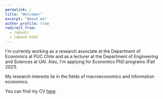 ```yaml
---
permalink: /
title: "Welcome!"
excerpt: "About me"
author_profile: true
redirect_from: 
  - /about/
  - /about.html
---
```





I'm currently working as a research associate at the Department of Economics at PUC Chile and as a lecturer at the Department of Engineering and Sciences at UAI. Also, I'm applying for Economics PhD programs (Fall 2021).

My research interests lie in the fields of macroeconomics and information economics.

You can find my CV [here](https://vjimenezg.github.io/files/CV_VJG.pdf).
